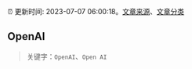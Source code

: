:alarm_clock: 更新时间: 2023-07-07 06:00:18。[文章来源](/README.md)、[文章分类](/TAGS.md)

## OpenAI


> 关键字：`OpenAI`、`Open AI`



